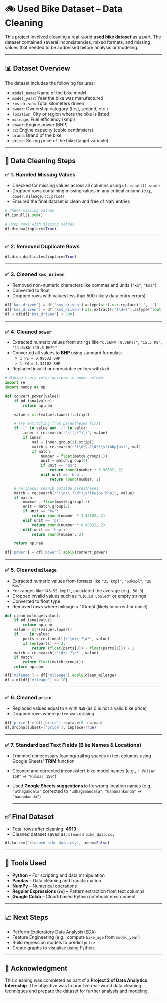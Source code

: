 
# 🚲 Used Bike Dataset – Data Cleaning 

This project involved cleaning a real-world **used bike dataset** as a part. The dataset contained several inconsistencies, mixed formats, and missing values that needed to be addressed before analysis or modeling.

---

## 📊 Dataset Overview

The dataset includes the following features:

- `model_name`: Name of the bike model  
- `model_year`: Year the bike was manufactured  
- `kms_driven`: Total kilometers driven  
- `owner`: Ownership category (first, second, etc.)  
- `location`: City or region where the bike is listed  
- `mileage`: Fuel efficiency (kmpl)  
- `power`: Engine power (BHP)  
- `cc`: Engine capacity (cubic centimeters)  
- `brand`: Brand of the bike  
- `price`: Selling price of the bike (target variable)

---

## 🧼 Data Cleaning Steps

### ✅ 1. Handled Missing Values

- Checked for missing values across all columns using `df.isnull().sum()`
- Dropped rows containing missing values in any critical column (e.g., `power`, `mileage`, `cc`, `price`)
- Ensured the final dataset is clean and free of NaN entries

```python
# Check missing values
df.isnull().sum()

# Drop rows with missing values
df.dropna(inplace=True)
```
---  

### ✅ 2. Removed Duplicate Rows

```python
df.drop_duplicates(inplace=True)
```

---

### ✅ 3. Cleaned `kms_driven`

- Removed non-numeric characters like commas and units (`"km"`, `"kms"`)
- Converted to float
- Dropped rows with values less than 500 (likely data entry errors)

```python
df['kms_driven'] = df['kms_driven'].astype(str).str.replace(',', '')
df['kms_driven'] = df['kms_driven'].str.extract(r'(\d+)').astype(float)
df = df[df['kms_driven'] > 500]
```

---

### ✅ 4. Cleaned `power`

- Extracted numeric values from strings like `"6.16kW (8.36Ps)"`, `"15.5 PS"`, `"11.64KW (15.6 BHP)"`
- Converted all values to **BHP** using standard formulas:
  - `1 PS = 0.98632 BHP`
  - `1 kW = 1.34102 BHP`
- Replaced invalid or unreadable entries with `NaN`

```python
# Making every value uniform in power column
import re
import numpy as np

def convert_power(value):
    if pd.isna(value):
        return np.nan

    value = str(value).lower().strip()

    # Try extracting from parentheses first
    if '(' in value and ')' in value:
        inner = re.search(r'\((.*?)\)', value)
        if inner:
            val = inner.group(1).strip()
            match = re.search(r'(\d+\.?\d*)\s*(bhp|ps)', val)
            if match:
                number = float(match.group(1))
                unit = match.group(2)
                if unit == 'ps':
                    return round(number * 0.98632, 2)
                elif unit == 'bhp':
                    return round(number, 2)

    # Fallback: search outside parentheses
    match = re.search(r'(\d+\.?\d*)\s*(kw|ps|bhp)', value)
    if match:
        number = float(match.group(1))
        unit = match.group(2)
        if unit == 'kw':
            return round(number * 1.34102, 2)
        elif unit == 'ps':
            return round(number * 0.98632, 2)
        elif unit == 'bhp':
            return round(number, 2)

    return np.nan

df['power'] = df['power'].apply(convert_power)
```

---

### ✅ 5. Cleaned `mileage`

- Extracted numeric values from formats like `"35 kmpl"`, `"63kmpl"`, `"28 Kms"`
- For ranges like `"45-55 kmpl"`, calculated the average (e.g., `50.0`)
- Dropped invalid values such as `"Liquid Cooled"` or empty strings
- Converted to float type
- Removed rows where mileage < 10 kmpl (likely incorrect or noise)

```python
def clean_mileage(value):
    if pd.isna(value):
        return np.nan
    value = str(value).lower()
    if '-' in value:
        parts = re.findall(r'\d+\.?\d*', value)
        if len(parts) == 2:
            return (float(parts[0]) + float(parts[1])) / 2
    match = re.search(r'\d+\.?\d*', value)
    if match:
        return float(match.group())
    return np.nan

df['mileage'] = df['mileage'].apply(clean_mileage)
df = df[df['mileage'] >= 10]
```


---

### ✅ 6. Cleaned `price`

- Replaced values equal to `0` with `NaN` (as 0 is not a valid bike price)
- Dropped rows where `price` was missing

```python
df['price'] = df['price'].replace(0, np.nan)
df.dropna(subset=['price'], inplace=True)
```

---
### ✅ 7. Standardized Text Fields (Bike Names & Locations)

- Trimmed unnecessary leading/trailing spaces in text columns using Google Sheets' **TRIM** function
- Cleaned and corrected inconsistent bike model names (e.g., `" Pulsar 150"` → `"Pulsar 150"`)
- Used **Google Sheets suggestions** to fix wrong location names (e.g., `"uthagamdala"` corrected to `"udhagamandala"`, `"hanamankonda"` → `"hanamkonda"`)

  ---
  
## ✅ Final Dataset

- Total rows after cleaning: **4913**
- Cleaned dataset saved as: `cleaned_bike_data.csv`

```python
df.to_csv('cleaned_bike_data.csv', index=False)
```

---




## 🧠 Tools Used

- **Python** – For scripting and data manipulation
- **Pandas** – Data cleaning and transformation
- **NumPy** – Numerical operations
- **Regular Expressions (`re`)** – Pattern extraction from text columns
- **Google Colab** – Cloud-based Python notebook environment

---

## 📈 Next Steps

- Perform Exploratory Data Analysis (EDA)
- Feature Engineering (e.g., compute `bike_age` from `model_year`)
- Build regression models to predict `price`
- Create graphs to visualise using Python.

---

## 🙌 Acknowledgment

This cleaning was completed as part of a **Project 2 of Data Analytics Internship**. The objective was to practice real-world data cleaning techniques and prepare the dataset for further analysis and modeling.

---
